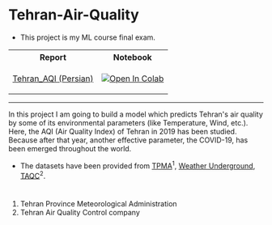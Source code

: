 # Tehran-Air-Quality

* This project is my ML course final exam.
 
 <table>
  <tr>
    <th>Report</th>
    <th>Notebook</th>
  </tr>
  <tr>    
    <td><p><a href="https://github.com/Churchiill/Tehran-Air-Quality/blob/main/ML_Final_Report.pdf">Tehran_AQI (Persian)</a></p></td>
    <td><p><a href="https://colab.research.google.com/github/Churchiill/Tehran-Air-Quality/blob/main/Tehran_AQI.ipynb">
  <img src="https://colab.research.google.com/assets/colab-badge.svg" alt="Open In Colab"/></a></td>
  </tr>
</table>

---
In this project I am going to build a model which predicts Tehran's air quality by some of its environmental parameters (like Temperature, Wind, etc.).
Here, the AQI (Air Quality Index) of Tehran in 2019 has been studied. Because after that year, another effective parameter, the COVID-19, has been emerged throughout the world.

* The datasets have been provided from [TPMA](https://data.irimo.ir/)<sup>1</sup>, [Weather Underground](https://www.wunderground.com/history/monthly/ir/tehran/OIII/date/2019-1), [TAQC](https://air.tehran.ir/)<sup>2</sup>.

<h1></h1>

1. Tehran Province Meteorological Administration
2. Tehran Air Quality Control company
